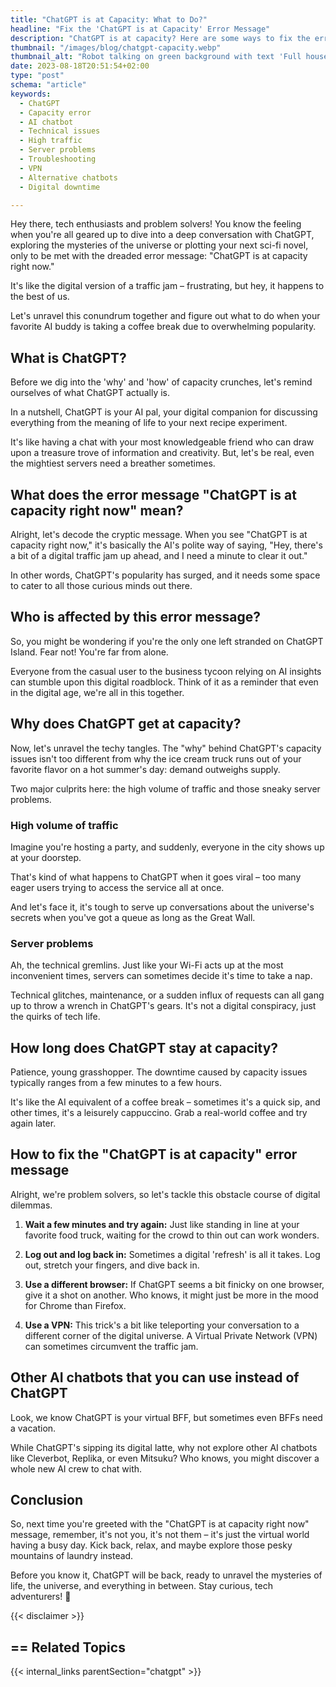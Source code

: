 ```yaml
---
title: "ChatGPT is at Capacity: What to Do?"
headline: "Fix the 'ChatGPT is at Capacity' Error Message"
description: "ChatGPT is at capacity? Here are some ways to fix the error message and get back to using the AI chatbot."
thumbnail: "/images/blog/chatgpt-capacity.webp"
thumbnail_alt: "Robot talking on green background with text 'Full house, no vacancy!'"
date: 2023-08-18T20:51:54+02:00
type: "post"
schema: "article"
keywords:
  - ChatGPT
  - Capacity error
  - AI chatbot
  - Technical issues
  - High traffic
  - Server problems
  - Troubleshooting
  - VPN
  - Alternative chatbots
  - Digital downtime

---
```


Hey there, tech enthusiasts and problem solvers! You know the feeling when you're all geared up to dive into a deep conversation with ChatGPT, exploring the mysteries of the universe or plotting your next sci-fi novel, only to be met with the dreaded error message: "ChatGPT is at capacity right now." 

It's like the digital version of a traffic jam – frustrating, but hey, it happens to the best of us. 

Let's unravel this conundrum together and figure out what to do when your favorite AI buddy is taking a coffee break due to overwhelming popularity.

## What is ChatGPT?
Before we dig into the 'why' and 'how' of capacity crunches, let's remind ourselves of what ChatGPT actually is. 

In a nutshell, ChatGPT is your AI pal, your digital companion for discussing everything from the meaning of life to your next recipe experiment. 

It's like having a chat with your most knowledgeable friend who can draw upon a treasure trove of information and creativity. But, let's be real, even the mightiest servers need a breather sometimes.

## What does the error message "ChatGPT is at capacity right now" mean?
Alright, let's decode the cryptic message. When you see "ChatGPT is at capacity right now," it's basically the AI's polite way of saying, "Hey, there's a bit of a digital traffic jam up ahead, and I need a minute to clear it out." 

In other words, ChatGPT's popularity has surged, and it needs some space to cater to all those curious minds out there.

## Who is affected by this error message?
So, you might be wondering if you're the only one left stranded on ChatGPT Island. Fear not! You're far from alone. 

Everyone from the casual user to the business tycoon relying on AI insights can stumble upon this digital roadblock. Think of it as a reminder that even in the digital age, we're all in this together.

## Why does ChatGPT get at capacity?
Now, let's unravel the techy tangles. The "why" behind ChatGPT's capacity issues isn't too different from why the ice cream truck runs out of your favorite flavor on a hot summer's day: demand outweighs supply. 

Two major culprits here: the high volume of traffic and those sneaky server problems.

### High volume of traffic
Imagine you're hosting a party, and suddenly, everyone in the city shows up at your doorstep. 

That's kind of what happens to ChatGPT when it goes viral – too many eager users trying to access the service all at once. 

And let's face it, it's tough to serve up conversations about the universe's secrets when you've got a queue as long as the Great Wall.

### Server problems
Ah, the technical gremlins. Just like your Wi-Fi acts up at the most inconvenient times, servers can sometimes decide it's time to take a nap. 

Technical glitches, maintenance, or a sudden influx of requests can all gang up to throw a wrench in ChatGPT's gears. It's not a digital conspiracy, just the quirks of tech life.

## How long does ChatGPT stay at capacity?
Patience, young grasshopper. The downtime caused by capacity issues typically ranges from a few minutes to a few hours. 

It's like the AI equivalent of a coffee break – sometimes it's a quick sip, and other times, it's a leisurely cappuccino. Grab a real-world coffee and try again later.

## How to fix the "ChatGPT is at capacity" error message
Alright, we're problem solvers, so let's tackle this obstacle course of digital dilemmas.

1. **Wait a few minutes and try again:** Just like standing in line at your favorite food truck, waiting for the crowd to thin out can work wonders.

2. **Log out and log back in:** Sometimes a digital 'refresh' is all it takes. Log out, stretch your fingers, and dive back in.

3. **Use a different browser:** If ChatGPT seems a bit finicky on one browser, give it a shot on another. Who knows, it might just be more in the mood for Chrome than Firefox.

4. **Use a VPN:** This trick's a bit like teleporting your conversation to a different corner of the digital universe. A Virtual Private Network (VPN) can sometimes circumvent the traffic jam.

## Other AI chatbots that you can use instead of ChatGPT
Look, we know ChatGPT is your virtual BFF, but sometimes even BFFs need a vacation. 

While ChatGPT's sipping its digital latte, why not explore other AI chatbots like Cleverbot, Replika, or even Mitsuku? Who knows, you might discover a whole new AI crew to chat with.

## Conclusion
So, next time you're greeted with the "ChatGPT is at capacity right now" message, remember, it's not you, it's not them – it's just the virtual world having a busy day. Kick back, relax, and maybe explore those pesky mountains of laundry instead. 

Before you know it, ChatGPT will be back, ready to unravel the mysteries of life, the universe, and everything in between. Stay curious, tech adventurers! 🚀


{{< disclaimer >}}

## == Related Topics

{{< internal_links parentSection="chatgpt" >}}
